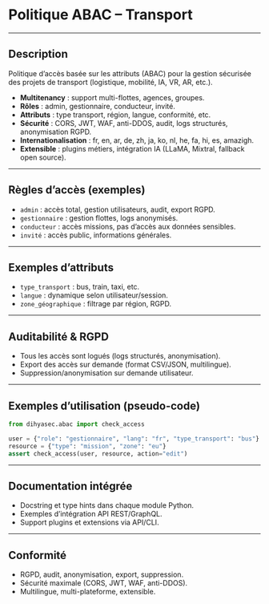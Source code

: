# Politique ABAC – Transport

---

## Description
Politique d’accès basée sur les attributs (ABAC) pour la gestion sécurisée des projets de transport (logistique, mobilité, IA, VR, AR, etc.).

- **Multitenancy** : support multi-flottes, agences, groupes.
- **Rôles** : admin, gestionnaire, conducteur, invité.
- **Attributs** : type transport, région, langue, conformité, etc.
- **Sécurité** : CORS, JWT, WAF, anti-DDOS, audit, logs structurés, anonymisation RGPD.
- **Internationalisation** : fr, en, ar, de, zh, ja, ko, nl, he, fa, hi, es, amazigh.
- **Extensible** : plugins métiers, intégration IA (LLaMA, Mixtral, fallback open source).

---

## Règles d’accès (exemples)

- `admin` : accès total, gestion utilisateurs, audit, export RGPD.
- `gestionnaire` : gestion flottes, logs anonymisés.
- `conducteur` : accès missions, pas d’accès aux données sensibles.
- `invité` : accès public, informations générales.

---

## Exemples d’attributs

- `type_transport` : bus, train, taxi, etc.
- `langue` : dynamique selon utilisateur/session.
- `zone_géographique` : filtrage par région, RGPD.

---

## Auditabilité & RGPD
- Tous les accès sont logués (logs structurés, anonymisation).
- Export des accès sur demande (format CSV/JSON, multilingue).
- Suppression/anonymisation sur demande utilisateur.

---

## Exemples d’utilisation (pseudo-code)

```python
from dihyasec.abac import check_access

user = {"role": "gestionnaire", "lang": "fr", "type_transport": "bus"}
resource = {"type": "mission", "zone": "eu"}
assert check_access(user, resource, action="edit")
```

---

## Documentation intégrée
- Docstring et type hints dans chaque module Python.
- Exemples d’intégration API REST/GraphQL.
- Support plugins et extensions via API/CLI.

---

## Conformité
- RGPD, audit, anonymisation, export, suppression.
- Sécurité maximale (CORS, JWT, WAF, anti-DDOS).
- Multilingue, multi-plateforme, extensible.
